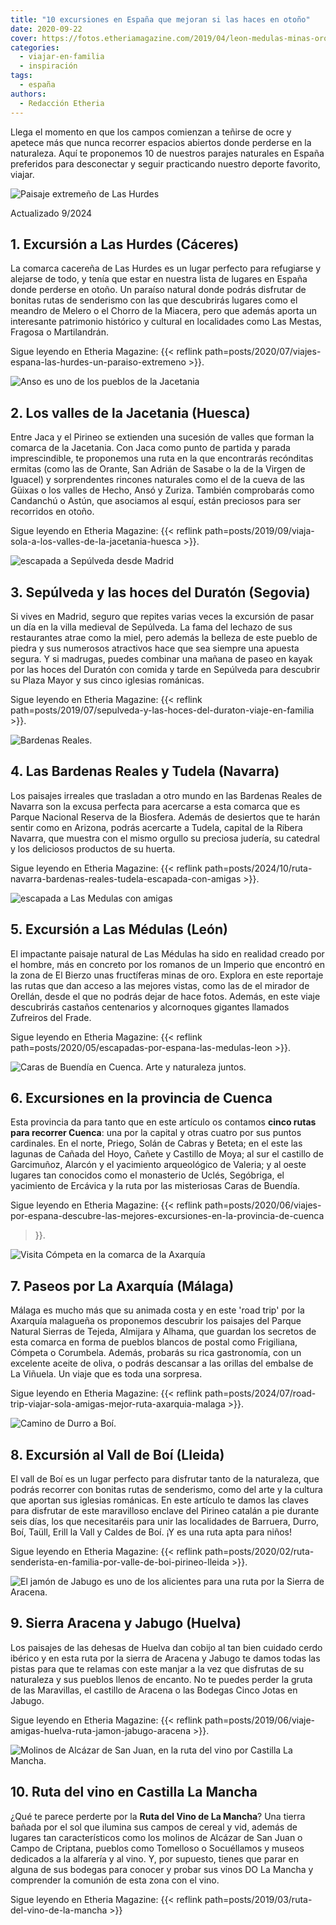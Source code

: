 ```yaml
---
title: "10 excursiones en España que mejoran si las haces en otoño"
date: 2020-09-22
cover: https://fotos.etheriamagazine.com/2019/04/leon-medulas-minas-oro.jpg
categories: 
  - viajar-en-familia
  - inspiración
tags: 
  - españa
authors: 
  - Redacción Etheria
---
```


Llega el momento en que los campos comienzan a teñirse de ocre y apetece más que nunca 
recorrer espacios abiertos donde perderse en la naturaleza. Aquí te proponemos 10 de 
nuestros parajes naturales en España preferidos para desconectar y seguir practicando 
nuestro deporte favorito, viajar. 

![Paisaje extremeño de Las Hurdes](https://fotos.etheriamagazine.com/2020/07/las-hurdes-extremadura.jpg "Los paisajes y colores hurdanos nos sorprenden con su belleza. ©Yolanda Cardo")

Actualizado 9/2024 

## 1\. Excursión a Las Hurdes (Cáceres)

La comarca cacereña de Las Hurdes es un lugar perfecto para refugiarse y alejarse de 
todo, y tenía que estar en nuestra lista de lugares en España donde perderse en otoño. 
Un paraíso natural donde podrás disfrutar de bonitas rutas de senderismo con las que 
descubrirás lugares como el meandro de Melero o el Chorro de la Miacera, pero que además 
aporta un interesante patrimonio histórico y cultural en localidades como Las Mestas, 
Fragosa o Martilandrán. 

Sigue leyendo en Etheria Magazine: {{< reflink 
path=posts/2020/07/viajes-espana-las-hurdes-un-paraiso-extremeno >}}. 

![Anso es uno de los pueblos de la Jacetania](https://fotos.etheriamagazine.com/2019/09/Jacetania-Anso.jpg "Anso, uno de los pueblos de la Jacetania. © Archivo DGA/Comarca de la Jacetania")

## 2\. Los valles de la Jacetania (Huesca)

Entre Jaca y el Pirineo se extienden una sucesión de valles que forman la comarca de la 
Jacetania. Con Jaca como punto de partida y parada imprescindible, te proponemos una 
ruta en la que encontrarás recónditas ermitas (como las de Orante, San Adrián de Sasabe 
o la de la Virgen de Iguacel) y sorprendentes rincones naturales como el de la cueva de 
las Güixas o los valles de Hecho, Ansó y Zuriza. También comprobarás como Candanchú o 
Astún, que asociamos al esquí, están preciosos para ser recorridos en otoño. 

Sigue leyendo en Etheria Magazine: {{< reflink 
path=posts/2019/09/viaja-sola-a-los-valles-de-la-jacetania-huesca >}}. 

![escapada a Sepúlveda desde Madrid](https://fotos.etheriamagazine.com/2019/06/Sepulveda-duraton-atardecer.jpg "Sepúlveda al atardecer. © SG")

## 3\. Sepúlveda y las hoces del Duratón (Segovia)

Si vives en Madrid, seguro que repites varias veces la excursión de pasar un día en la 
villa medieval de Sepúlveda. La fama del lechazo de sus restaurantes atrae como la miel, 
pero además la belleza de este pueblo de piedra y sus numerosos atractivos hace que sea 
siempre una apuesta segura. Y si madrugas, puedes combinar una mañana de paseo en kayak 
por las hoces del Duratón con comida y tarde en Sepúlveda para descubrir su Plaza Mayor 
y sus cinco iglesias románicas. 

Sigue leyendo en Etheria Magazine: {{< reflink 
path=posts/2019/07/sepulveda-y-las-hoces-del-duraton-viaje-en-familia >}}. 

![Bardenas Reales.](https://fotos.etheriamagazine.com/2020/07/bardenas-ruta.jpg "Bardenas Reales. © Marco de Luca")

## 4\. Las Bardenas Reales y Tudela (Navarra)

Los paisajes irreales que trasladan a otro mundo en las Bardenas Reales de Navarra son 
la excusa perfecta para acercarse a esta comarca que es Parque Nacional Reserva de la 
Biosfera. Además de desiertos que te harán sentir como en Arizona, podrás acercarte a 
Tudela, capital de la Ribera Navarra, que muestra con el mismo orgullo su preciosa 
judería, su catedral y los deliciosos productos de su huerta. 

Sigue leyendo en Etheria Magazine: {{< reflink 
path=posts/2024/10/ruta-navarra-bardenas-reales-tudela-escapada-con-amigas >}}. 

![escapada a Las Medulas con amigas](https://fotos.etheriamagazine.com/2020/04/viajar-sola-leon-medulas.jpg "Las Médulas aguardan a los pies de la Sierra de la Encina de la Lastra y de la gallega Sierra del Caurel (al fondo). © KR")

## 5\. Excursión a Las Médulas (León)

El impactante paisaje natural de Las Médulas ha sido en realidad creado por el hombre, 
más en concreto por los romanos de un Imperio que encontró en la zona de El Bierzo unas 
fructíferas minas de oro. Explora en este reportaje las rutas que dan acceso a las 
mejores vistas, como las de el mirador de Orellán, desde el que no podrás dejar de hace 
fotos. Además, en este viaje descubrirás castaños centenarios y alcornoques gigantes 
llamados Zufreiros del Frade. 

Sigue leyendo en Etheria Magazine: {{< reflink 
path=posts/2020/05/escapadas-por-espana-las-medulas-leon >}}. 

![Caras de Buendía en Cuenca. Arte y naturaleza juntos.](https://fotos.etheriamagazine.com/2020/05/cuenca-excursion-caras-buendia.jpg "La ruta de la Caras de Buendía en Cuenca. Arte y naturaleza juntos. © Yolanda Cardo")

## 6\. Excursiones en la provincia de Cuenca

Esta provincia da para tanto que en este artículo os contamos **cinco rutas para 
recorrer Cuenca**: una por la capital y otras cuatro por sus puntos cardinales. En el 
norte, Priego, Solán de Cabras y Beteta; en el este las lagunas de Cañada del Hoyo, 
Cañete y Castillo de Moya; al sur el castillo de Garcimuñoz, Alarcón y el yacimiento 
arqueológico de Valeria; y al oeste lugares tan conocidos como el monasterio de Uclés, 
Segóbriga, el yacimiento de Ercávica y la ruta por las misteriosas Caras de Buendía. 

Sigue leyendo en Etheria Magazine: {{< reflink 
path=posts/2020/06/viajes-por-espana-descubre-las-mejores-excursiones-en-la-provincia-de-cuenca 
>}}. 

![Visita Cómpeta en la comarca de la Axarquía](https://fotos.etheriamagazine.com/2020/06/viajar-sola-axarquia-competa.jpg "Estampa tradicional de Cómpeta (Axarquía, Málaga).")

## 7\. Paseos por La Axarquía (Málaga)

Málaga es mucho más que su animada costa y en este 'road trip' por la Axarquía malagueña 
os proponemos descubrir los paisajes del Parque Natural Sierras de Tejeda, Almijara y 
Alhama, que guardan los secretos de esta comarca en forma de pueblos blancos de postal 
como Frigiliana, Cómpeta o Corumbela. Además, probarás su rica gastronomía, con un 
excelente aceite de oliva, o podrás descansar a las orillas del embalse de La Viñuela. 
Un viaje que es toda una sorpresa. 

Sigue leyendo en Etheria Magazine: {{< reflink 
path=posts/2024/07/road-trip-viajar-sola-amigas-mejor-ruta-axarquia-malaga >}}. 

![Camino de Durro a Boí.](https://fotos.etheriamagazine.com/2020/02/viaje-familia-valle-boi-Durro-Boi.jpg "Camino de Durro a Boí. © Cecilia Lorenzo")

## 8\. Excursión al Vall de Boí (Lleida)

El vall de Boí es un lugar perfecto para disfrutar tanto de la naturaleza, que podrás 
recorrer con bonitas rutas de senderismo, como del arte y la cultura que aportan sus 
iglesias románicas. En este artículo te damos las claves para disfrutar de este 
maravilloso enclave del Pirineo catalán a pie durante seis días, los que necesitaréis 
para unir las localidades de Barruera, Durro, Boí, Taüll, Erill la Vall y Caldes de Boí. 
¡Y es una ruta apta para niños! 

Sigue leyendo en Etheria Magazine: {{< reflink 
path=posts/2020/02/ruta-senderista-en-familia-por-valle-de-boi-pirineo-lleida >}}. 

![El jamón de Jabugo es uno de los alicientes para una ruta por la Sierra de Aracena.](https://fotos.etheriamagazine.com/2019/06/viaje-huelva-aracena-Cinco-Jotas-Bodega.jpg "El jamón de Jabugo es uno de los alicientes para una ruta por la Sierra de Aracena. © Jamón Cinco Jotas")

## 9\. Sierra Aracena y Jabugo (Huelva)

Los paisajes de las dehesas de Huelva dan cobijo al tan bien cuidado cerdo ibérico y en 
esta ruta por la sierra de Aracena y Jabugo te damos todas las pistas para que te 
relamas con este manjar a la vez que disfrutas de su naturaleza y sus pueblos llenos de 
encanto. No te puedes perder la gruta de las Maravillas, el castillo de Aracena o las 
Bodegas Cinco Jotas en Jabugo. 

Sigue leyendo en Etheria Magazine: {{< reflink 
path=posts/2019/06/viaje-amigas-huelva-ruta-jamon-jabugo-aracena >}}. 

![Molinos de Alcázar de San Juan, en la ruta del vino por Castilla La Mancha.](https://fotos.etheriamagazine.com/2019/03/viaje-alcazar-de-juan-juan.jpg "Molinos de Alcázar de San Juan, en la ruta del vino por Castilla La Mancha. © O.Checa")

## 10\. Ruta del vino en Castilla La Mancha

¿Qué te parece perderte por la **Ruta del Vino de La Mancha**? Una tierra bañada por el 
sol que ilumina sus campos de cereal y vid, además de lugares tan característicos como 
los molinos de Alcázar de San Juan o Campo de Criptana, pueblos como Tomelloso o 
Socuéllamos y museos dedicados a la alfarería y al vino. Y, por supuesto, tienes que 
parar en alguna de sus bodegas para conocer y probar sus vinos DO La Mancha y comprender 
la comunión de esta zona con el vino. 

Sigue leyendo en Etheria Magazine: {{< reflink 
path=posts/2019/03/ruta-del-vino-de-la-mancha >}}
